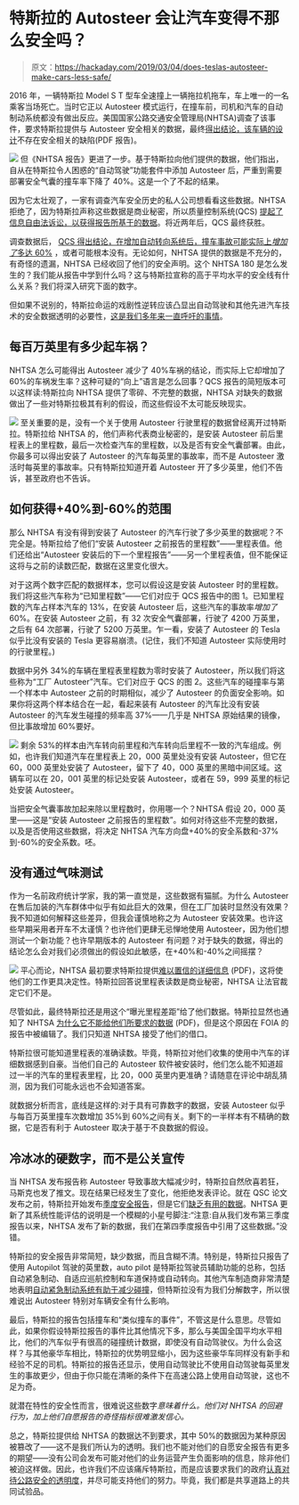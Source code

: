 # 特斯拉的 Autosteer 会让汽车变得不那么安全吗？

> 原文：<https://hackaday.com/2019/03/04/does-teslas-autosteer-make-cars-less-safe/>

2016 年，一辆特斯拉 Model S T 型车全速撞上一辆拖拉机拖车，车上唯一的一名乘客当场死亡。当时它正以 Autosteer 模式运行，在撞车前，司机和汽车的自动制动系统都没有做出反应。美国国家公路交通安全管理局(NHTSA)调查了该事件，要求特斯拉提供与 Autosteer 安全相关的数据，最终[得出结论，该车辆的设计](https://static.nhtsa.gov/odi/inv/2016/INCLA-PE16007-7876.pdf)不存在安全相关的缺陷(PDF 报告)。

[![](img/774c9308f26fcff7cc3cc56e617307f4.png)](https://hackaday.com/wp-content/uploads/2019/02/nhtsa_tesla_graph.png) 但《NHTSA 报告》更进了一步。基于特斯拉向他们提供的数据，他们指出，自从在特斯拉令人困惑的“自动驾驶”功能套件中添加 Autosteer 后，严重到需要部署安全气囊的撞车率下降了 40%。这是一个了不起的结果。

因为它太壮观了，一家有调查汽车安全历史的私人公司想看看这些数据。NHTSA 拒绝了，因为特斯拉声称这些数据是商业秘密，所以质量控制系统(QCS) [提起了信息自由法诉讼，以获得报告所基于的数据](https://www.carcomplaints.com/news/2017/lawsuit-nhtsa-freedom-of-information-act-request.shtml)。将近两年后，QCS 最终获胜。

调查数据后， [QCS 得出结论，在增加自动转向系统后，撞车事故可能实际上*增加了*多达 60%](http://quality-control.us/nhtsa_autopilot_safety_claims.html) ，或者可能根本没有。无论如何，NHTSA 提供的数据是不充分的，有奇怪的遗漏，NHTSA 已经收回了他们的安全声明。这个 NHTSA 180 是怎么发生的？我们能从报告中学到什么吗？这与特斯拉宣称的高于平均水平的安全线有什么关系？我们将深入研究下面的数字。

但如果不说别的，特斯拉命运的戏剧性逆转应该凸显出自动驾驶和其他先进汽车技术的安全数据透明的必要性，[这是我们多年来一直呼吁的事情](https://hackaday.com/2016/12/05/self-driving-cars-are-not-yet-safe/)。

## 每百万英里有多少起车祸？

NHTSA 怎么可能得出 Autosteer 减少了 40%车祸的结论，而实际上它却增加了 60%的车祸发生率？这种可疑的“向上”语言是怎么回事？QCS 报告的简短版本可以这样读:特斯拉向 NHTSA 提供了零碎、不完整的数据，NHTSA 对缺失的数据做出了一些对特斯拉极其有利的假设，而这些假设不太可能反映现实。

[![](img/65e355e4f97a8d176bf763a550ea26e3.png)](https://hackaday.com/wp-content/uploads/2019/02/tesla_autopilot.png) 至关重要的是，没有一个关于使用 Autosteer 行驶里程的数据曾经离开过特斯拉。特斯拉给 NHTSA 的，他们声称代表商业秘密的，是安装 Autosteer 前后里程表上的里程数，最后一次检查汽车的里程数，以及是否有安全气囊部署。由此，你最多可以得出安装了 Autosteer 的汽车每英里的事故率，而不是 Autosteer 激活时每英里的事故率。只有特斯拉知道开着 Autosteer 开了多少英里，他们不告诉，甚至政府也不告诉。

## 如何获得+40%到-60%的范围

那么 NHTSA 有没有得到安装了 Autosteer 的汽车行驶了多少英里的数据呢？不完全是。特斯拉给了他们“安装 Autosteer 之前报告的里程数”——里程表值。他们还给出“Autosteer 安装后的下一个里程报告”——另一个里程表值，但不能保证这将与之前的读数匹配，数据在这里变化很大。

对于这两个数字匹配的数据样本，您可以假设这是安装 Autosteer 时的里程数。我们将这些汽车称为“已知里程数”——它们对应于 QCS 报告中的图 1。已知里程数的汽车占样本汽车的 13%，在安装 Autosteer 后，这些汽车的事故率*增加了*60%。在安装 Autosteer 之前，有 32 次安全气囊部署，行驶了 4200 万英里，之后有 64 次部署，行驶了 5200 万英里。乍一看，安装了 Autosteer 的 Tesla 似乎比没有安装的 Tesla 更容易崩溃。(记住，我们不知道 Autosteer 实际使用时的行驶里程。)

数据中另外 34%的车辆在里程表里程数为零时安装了 Autosteer，所以我们将这些称为“工厂 Autosteer”汽车。它们对应于 QCS 的图 2。这些汽车的碰撞率与第一个样本中 Autosteer 之前的时期相似，减少了 Autosteer 的负面安全影响。如果你将这两个样本结合在一起，看起来装有 Autosteer 的汽车比没有安装 Autosteer 的汽车发生碰撞的频率高 37%——几乎是 NHTSA 原始结果的镜像，但比事故增加 60%要好。

[![](img/b4b5e50f77a67b8a90763f30d4d58f03.png)](https://hackaday.com/wp-content/uploads/2019/02/mileage_gap.jpg) 剩余 53%的样本由汽车转向前里程和汽车转向后里程不一致的汽车组成。例如，也许我们知道汽车在里程表上 20，000 英里处没有安装 Autosteer，但它在 60，000 英里处安装了 Autosteer，留下了 40，000 英里的黑暗中间区域。这辆车可以在 20，001 英里的标记处安装 Autosteer，或者在 59，999 英里的标记处安装 Autosteer。

当把安全气囊事故加起来除以里程数时，你用哪一个？NHTSA 假设 20，000 英里——这是“安装 Autosteer 之前报告的里程数”。如何对待这些不完整的数据，以及是否使用这些数据，将决定 NHTSA 汽车方向盘+40%的安全系数和-37%到-60%的安全系数。呸。

## 没有通过气味测试

作为一名前政府统计学家，我的第一直觉是，这些数据有猫腻。为什么 Autosteer 在售后加装的汽车群体中似乎有如此巨大的效果，但在工厂加装时显然没有效果？我不知道如何解释这些差异，但我会谨慎地称之为 Autosteer 安装效果。也许这些早期采用者开车不太谨慎？也许他们更肆无忌惮地使用 Autosteer，因为他们想测试一个新功能？也许早期版本的 Autosteer 有问题？对于缺失的数据，得出的结论怎么会对我们必须做出的假设如此敏感，在+40%和-40%之间摇摆？

[![](img/e0300c4b24c46471da7504cd40be3079.png)](https://hackaday.com/wp-content/uploads/2019/02/redactions.pdf.jpg) 平心而论，NHTSA 最初要求特斯拉提供[难以置信的详细信息](https://static.nhtsa.gov/odi/inv/2016/INIM-PE16007-64338.pdf) (PDF)，这将使他们的工作更具决定性。特斯拉回答说里程表读数是商业秘密，NHTSA 让法官裁定它们不是。

尽管如此，最终特斯拉还是用这个“曝光里程差距”给了他们数据。特斯拉显然也通知了 NHTSA [为什么它不能给他们所要求的数据](https://static.nhtsa.gov/odi/inv/2016/INLE-PE16007-66301.pdf) (PDF)，但是这个原因在 FOIA 的报告中被编辑了。我们只知道 NHTSA 接受了他们的借口。

特斯拉很可能知道里程表的准确读数。毕竟，特斯拉对他们收集的使用中汽车的详细数据感到自豪。当他们自己的 Autosteer 软件被安装时，他们怎么能不知道超过一半的汽车的里程表里程，比 20，000 英里内更准确？请随意在评论中胡乱猜测，因为我们可能永远也不会知道答案。

就数据分析而言，底线是这样的:对于具有可靠数字的数据，安装 Autosteer 似乎与每百万英里撞车次数增加 35%到 60%之间有关。剩下的一半样本有不精确的数据，它是否有利于 Autosteer 取决于基于不良数据的假设。

## 冷冰冰的硬数字，而不是公关宣传

当 NHTSA 发布报告称 Autosteer 导致事故大幅减少时，特斯拉自然欣喜若狂，马斯克也发了推文。现在结果已经发生了变化，他拒绝发表评论。就在 QSC 论文发布之前，特斯拉开始发布[季度安全报告](https://www.tesla.com/VehicleSafetyReport)，但是它们[缺乏有用的数据](https://www.theverge.com/2018/10/4/17937504/tesla-autopilot-safety-consumer-report)。NHTSA 更新了其系统性能评估的说明是一个模糊的小星号脚注:“注意:自从我们发布第三季度报告以来，NHTSA 发布了新的数据，我们在第四季度报告中引用了这些数据。”没错。

特斯拉的安全报告非常简短，缺少数据，而且含糊不清。特别是，特斯拉只报告了使用 Autopilot 驾驶的英里数，auto pilot 是特斯拉驾驶员辅助功能的总称，包括自动紧急制动、自适应巡航控制和车道保持或自动转向。其他汽车制造商非常清楚地表明[自动紧急制动系统有助于减少碰撞](https://www.consumerreports.org/car-safety/automatic-emergency-braking-guide/)，但特斯拉没有为我们分解数字，所以很难说出 Autosteer 特别对车辆安全有什么影响。

最后，特斯拉的报告包括撞车和“类似撞车的事件”，不管这是什么意思。尽管如此，如果你假设特斯拉报告的事件比其他情况下多，那么与美国全国平均水平相比，他们的汽车似乎有很高的碰撞统计数据，即使没有自动驾驶仪。为什么会这样？与其他豪华车相比，特斯拉的优势明显缩小，因为这些豪华车同样没有新手和经验不足的司机。特斯拉的报告还显示，使用自动驾驶比不使用自动驾驶每英里发生的事故更少，但由于你只能在清晰的条件下在高速公路上使用自动驾驶，这也不足为奇。

就潜在特性的安全性而言，很难说这些数字*意味着什么。他们对 NHTSA 的回避行为，加上他们自愿报告的奇怪指标很难激发信心。*

总之，特斯拉提供给 NHTSA 的数据达不到要求，其中 50%的数据因为某种原因被篡改了——这不是我们所认为的透明。我们也不能对他们的自愿安全报告有更多的期望——没有公司会发布可能对他们的业务运营产生负面影响的信息，除非他们被迫这样做。因此，也许我们不应该痛斥特斯拉，而是应该要求我们的政府[认真对待公路安全的透明度](https://www.latimes.com/business/autos/la-fi-hy-tesla-nhtsa-20190214-story.html)，并尽可能支持他们的努力。毕竟，我们都是共享道路上的共同试验品。